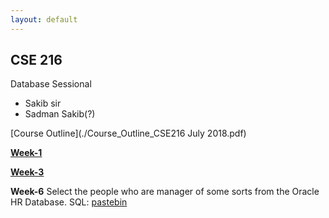```yaml
---
layout: default
---
```


## CSE 216

Database Sessional
- Sakib sir
- Sadman Sakib(?)

[Course Outline](./Course_Outline_CSE216 July 2018.pdf)

[__Week-1__](./w1)

[__Week-3__](./w3)


__Week-6__
Select the people who are manager of some sorts from the Oracle HR Database.
SQL: [pastebin](https://paste.ubuntu.com/p/cfVmCRfxhf/)
